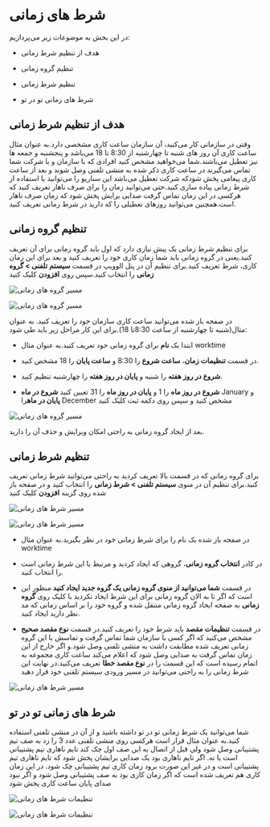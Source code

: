 # شرط های زمانی

در این بخش به موضوعات زیر می‌پردازیم:
-	هدف از تنظیم شرط زمانی 

-	تنظیم گروه زمانی

-	تنظیم شرط زمانی

-	شرط های زمانی تو در تو

## هدف از تنظیم شرط زمانی

وقتی در سازمانی کار می‌کنید، آن سازمان ساعت کاری مشخصی دارد.به عنوان مثال ساعت کاری آن  روز های شنبه تا چهارشنبه از 8:30 تا 18 می‌باشد و پنجشنبه و جمعه ها نیز  تعطیل می‌باشند.شما می‌خواهید مشخص کنید افرادی که با سازمان و یا شرکت شما تماس می‌گیرند در ساعت کاری ذکر شده به منشی تلفنی وصل شوند و بعد از ساعت کاری پیغامی پخش شودکه شرکت تعطیل می‌باشد این سناریو را می‌توانید با استفاده از شرط زمانی پیاده سازی کنید.حتی می‌توانید زمان را برای صرف ناهار تعریف کنید که هرکسی در این زمان تماس گرفت صدایی برایش پخش شود که زمان صرف ناهار است.همچنین می‌توانید روزهای تعطیلی را که دارید در شرط زمانی تعریف کنید.


## تنظیم گروه زمانی

برای تنظیم شرط زمانی یک پیش نیازی دارد که اول باید گروه زمانی برای آن تعریف کنید.یعنی در گروه زمانی باید شما زمان کاری خود را تعریف کنید و بعد برای این زمان کاری، شرط تعریف کنید.برای تنظیم آن در پنل الوویپ در قسمت **سیستم تلفنی > گروه زمانی** را انتخاب کنید.سپس روی **افزودن** کلیک کنید

![مسیر گروه های زمانی ](./Images/route-timegroup1.png)

![مسیر گروه های زمانی ](./Images/route-timegroup2.png)


در صفحه باز شده می‌توانید ساعت کاری سازمان خود را تعریف کنید. به عنوان مثال(شنبه تا چهارشنبه از ساعت 8:30تا 18).برای این کار مراحل زیر باید طی شود:

-	ابتدا یک **نام** برای گروه زمانی خود تعریف کنید.به عنوان مثال worktime

-	در قسمت **تنظیمات زمان**، **ساعت شروع**  را 8:30 و **ساعت پایان** را 18  مشخص کنید. 

-	**شروع در روز هفته** را شنبه و **پایان در روز هفته** را چهارشنبه تنظیم کنید.

-	**شروع در روز ماه** را  1 و **پایان در روز ماه** را  31 تعیین کنید
**شروع در ماه** January  و **پایان در ماه**را December مشخص کنید و سپس روی دکمه ثبت کلیک کنید


![مسیر گروه های زمانی ](./Images/route-timegroup3.png)

بعد از ایجاد گروه زمانی به راحتی امکان ویرایش و حذف آن را دارید.

## تنظیم شرط زمانی

برای گروه زمانی که در قسمت بالا تعریف کردید به راحتی می‌توانید شرط زمانی تعریف کنید.برای تنظیم آن در منوی **سیستم تلفنی > شرط زمانی** را انتخاب کنید و در صفحه باز شده روی گزینه **افزودن** کلیک کنید


![مسیر شرط های زمانی ](./Images/route-timecondition1.png)

![مسیر شرط های زمانی ](./Images/route-timecondition2.png)


-	در صفحه باز شده یک نام را برای شرط زمانی خود در نظر بگیرید.به عنوان مثال worktime

-	در کادر **انتخاب گروه زمانی**، گروهی که ایجاد کردید و مرتبط با این شرط زمانی است را انتخاب کنید.

-	در قسمت **شما می‌توانید از منوی گروه زمانی یک گروه جدید ایجاد کنید** منظور این است که اگر تا به الان گروه زمانی برای این شرط ایجاد نکردید با کلیک روی **گروه زمانی** به صفحه ایجاد گروه زمانی منتقل شده و گروه خود را بر اساس زمانی که مد نظر دارید ایجاد کنید.

-	در قسمت **تنظیمات مقصد** باید شرط خود را تعریف کنید.در قسمت **نوع مقصد صحیح** مشخص می‌کنید که اگر کسی با سازمان شما تماس گرفت و تماسش با این گروه زمانی تعریف شده  مطابقت داشت به منشی تلفنی وصل شود.و اگر خارج از این زمان تماس گرفت به صدایی وصل شود که اعلام می‌کند ساعت کاری مجموعه به اتمام رسیده است که این قسمت را در **نوع مقصد خطا** تعریف می‌کنید.در نهایت این شرط زمانی را به راحتی می‌توانید در مسیر ورودی سیستم تلفنی خود قرار دهید


![مسیر شرط های زمانی ](./Images/route-timecondition3.png)

## شرط های زمانی تو در تو

شما می‌توانید یک شرط زمانی تو در تو داشته باشید و از آن در منشی تلفنی استفاده کنید.به عنوان مثال قرار است  هرکسی روی منشی تلفنی عدد 3 را زد به صف تیم پشتیبانی وصل شود ولی قبل از اتصال به این صف اول چک کند تایم ناهاری تیم پشتیبانی است یا نه. اگر تایم ناهاری بود یک  صدایی برایشان پخش شود که تایم ناهاری تیم پشتیبانی است و در غیر این صورت برود زمان کاری تیم پشتیبانی چک شود. در این زمان کاری هم تعریف شده است که اگر زمان کاری بود به صف پشتیبانی وصل شود و اگر نبود صدای پایان ساعت کاری پخش شود

![تنظیمات شرط های زمانی ](./Images/Setting-Timecondition1.png)

![تنظیمات شرط های زمانی ](./Images/Setting-Timecondition2.png)


